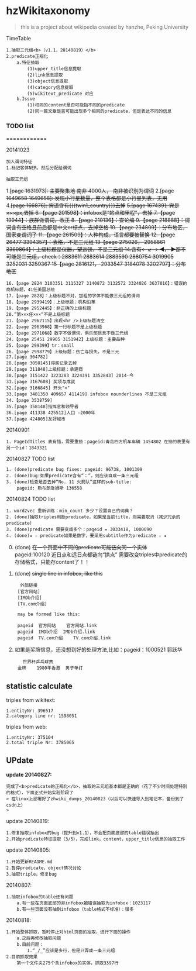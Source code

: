 

hzWikitaxonomy
==============
>this is a project about wikipedia
>created by hanzhe, Peking University

TimeTable

    1.抽取三元组<b>（v1.1，20140819）</b>
    2.predicate正规化
        a.特征抽取
            (1)upper_title信息提取
            (2)link信息提取
            (3)object信息提取
            (4)category信息提取
            (5)wikitext_predicate 对应
        b.Issue
            (1)相同的content是否可能指不同的predicate
            (2)同一篇文章是否可能出现多个相同的predicate，但是表达不同的信息


### TODO list


============

20141023

    加入谓词特征
    1.标记客体NER，然后分配给谓词

    抽取三元组    
1.<del>[page 1631973]: 主要聚集地 南非 4000人， 南非被识别为谓词</del>
    2.<del>[page 1649658 1649658]: 发现小行星数量，整个表格都是小行星列表，无用</del>   
    4.<del>[page 166876]: 宾语含有{{{twin1_country}}}去掉</del>
    <del>5.[page 167439]: 宾是×××px,去掉
    6.【page 201598】：infobox是“站点和里程”，去掉
    7.【page 19944】：族群做谓词，改正
    8.【page 210136】：查论编
    9.【page 218888】：谓词含有空格且前后都是中文or标点，去掉空格
    10.【page 234809】：分布地区，国家变谓词了
    11.【page 261509】：人种构成，语言都要被替换
    12.【page 26477 3394357】：表格，不是三元组
    13【page 275026， 2958861 3369864】：上级标题是仪器，望远镜，不是三元组
    14.含有← ↙ → ◄， ►都不可能是三元组，check：2883611 2883614 2883590 2880754 3019905 3252031 3259367
    15【page 2816121， 2933547 3184078 3202797】：分布地区</del>
   
    16.【page 2824 3103351 3115327 3140872 3132572 3324026 3637016】：错误的商机标题，41任美国总统
    17.【page 2828】：上级标题不对，加粗的字体不能做三元组的谓词
    18.【page 2939419】：上级标题：机构沿革
    19.【page 2952445】：非正确的上级标题
    20.”第×××任×××“不是上级标题
    21.【page 2962115】出现<hr />上级标题清空
    22.【page 2963968】第一行标题不是上级标题
    23.【page 2971068】数字不做谓词，俱乐部信息不做三元组
    24.【page 25451 29905 3151942】上级标题：主要品种
    25.【page 299399】tr：small
    26.【page 2998779】上级标题：伤亡与损失，不是三元
    27.[page 304782]
    28.[page 3050145]得奖记录去掉
    29.[page 311848]上级标题：承建商
    30.[page 3151422 3223283 3224391 3352843] 2014-今
    31.[page 3167608] 奖项与成就
    32.[page 3166845] 开头"<"
    33.[page 3481350 409657 411419] infobox nounderlines 不是三元组
    34.【page 3538759]
    35.[page 358148]指挥官和领导者
    36.[page 411338 425512]人口 -2000年
    37.[page 424805]友好城市




20140901 

    1. PageIdTitles 表有错，需要重抽：pageid:青岛四方机车车辆 1454802 在抽的表里有另一个id：1843321

    
20140827 TODO list

    1. (done)predicate bug fixes: pageid: 96738, 1001309
    2. (done)bug:如果predicate含有“：”，则应该自成一条三元组
    3. (done)检查是否去掉“No. 11 火箭队”这样的sub-title:
        pageid: 勒布朗詹姆斯 136558


20140824 TODO list
    
    1. word2vec 重新训练：min_count 多少？设置自己的词典？
    2. (done)抽取triples判断predicate，如果是当前title，则需要取消（减少冗余的predicate）
    3. (done)predicate 需要变成多个：pageid = 3033418, 1000090
    4. (done)★ ☆ predicate如果是数字，要采用subtitle作为predicate ☆ ★ 

0. (done) <del>在一个页面中不同的predicate可能链向同一个实体</del> <br />
        pageid:100120 近日点和远日点都链向“拱点”
        需要改变triples中predicate的存储格式，只能存content了！！

1. (done) <del>single line in infobox, like this </del>

         外部链接
        [官方网站]
        [IMDb介绍]
        [TV.com介绍]
        
        may be formed like this:
        
        pageid	官方网站	官方网站.link
        pageid  IMDb介绍	IMDb介绍.link
        pageid	TV.com介绍	TV.com介绍.link

2. 如果是奖牌信息，还没想到好的处理方法,比如：pageid：1000521 郭跃华

          世界杯乒乓球赛
        金牌    1980年香港  男子单打

## statistic calculate

triples from wikitext:

    1.entityNr: 396517
    2.category line nr: 1598051

triples from web:

    1.entityNr: 375104
    2.total triple Nr: 3785065


## UPdate

<b>update 20140827:</b>

    完成了<b>predicate的正规化</b>，抽取的三元组基本都是正确的（花了不少时间处理特别的格式），下面正式开始实验阶段了
    > 在linux上部署好了zhwiki_dumps_20140823（以后可以快速导入到笔记本，备份到了csdn上）
    > 

update 20140819:

    1.修复抽取infobox的bug（提升到v1.1），不会把页面底部的table错误抽出
    2.开始predicate特征提取（3/5），完成link，content，upper_title信息的抽取工作

update 20140805:

    1.开始更新README.md
    2.暂停predicate，object情况讨论
    3.抽取triple，修复bug

20140807:

    1.抽取infobox的table还有问题
        a.有一些在页面底部的非infobox被错误抽取为infobox：1023117
        b.有一些页面没有抽到infobox（table格式不标准）：很多

20140818:

    1.开始整体抓取，暂时停止对html页面的抽取，进行下面的操作
        a.之后再修改抽取问题
        b.目前问题：
            1.“_/_”应该是多行，但是只弄成一条三元组
    2.目前抓取效果
        第一个文件夹275个含infobox的实体，抓取3397行

